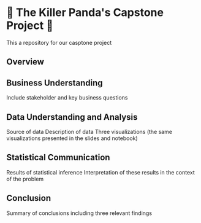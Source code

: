# 🐼 The Killer Panda's Capstone Project 🐼
This a repository for our casptone project 

## Overview ##
## Business Understanding ##
Include stakeholder and key business questions
## Data Understanding and Analysis
Source of data
Description of data
Three visualizations (the same visualizations presented in the slides and notebook)
## Statistical Communication
Results of statistical inference
Interpretation of these results in the context of the problem
## Conclusion
Summary of conclusions including three relevant findings
